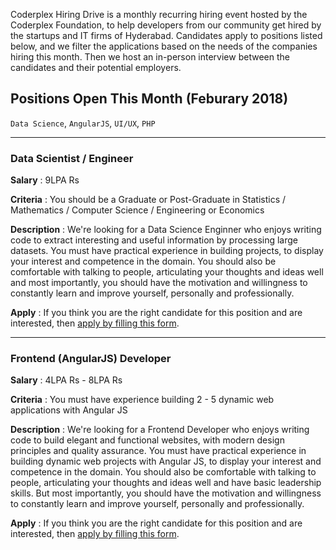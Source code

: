 Coderplex Hiring Drive is a monthly recurring hiring event hosted by the Coderplex Foundation, to help developers from our community get hired by the startups and IT firms of Hyderabad. Candidates apply to positions listed below, and we filter the applications based on the needs of the companies hiring this month. Then we host an in-person interview  between the candidates and their potential employers.

## Positions Open This Month (Feburary 2018)
`Data Science`, `AngularJS`, `UI/UX`, `PHP`

<hr>

### Data Scientist / Engineer

**Salary** : 9LPA Rs

**Criteria** : You should be a Graduate or Post-Graduate in Statistics / Mathematics / Computer Science / Engineering or Economics

**Description** : We're looking for a Data Science Enginner who enjoys writing code to extract interesting and useful information by processing large datasets. You must have practical experience in building projects, to display your interest and competence in the domain. You should also be comfortable with talking to people, articulating your thoughts and ideas well and most importantly, you should have the motivation and willingness to constantly learn and improve yourself, personally and professionally.

**Apply** : If you think you are the right candidate for this position and are interested, then [apply by filling this form](https://docs.google.com/forms/d/e/1FAIpQLSedlXCIHD7-a450_I3orpWFj9N7QKgK_H94N0hjEoRjFFi3Ow/viewform).

<hr>

### Frontend (AngularJS) Developer

**Salary** : 4LPA Rs - 8LPA Rs 

**Criteria** : You must have experience building 2 - 5 dynamic web applications with Angular JS 

**Description** : We're looking for a Frontend Developer who enjoys writing code to build elegant and functional websites, with modern design principles and quality assurance. You must have practical experience in building dynamic web projects with Angular JS, to display your interest and competence in the domain. You should also be comfortable with talking to people, articulating your thoughts and ideas well and have basic leadership skills. But most importantly, you should have the motivation and willingness to constantly learn and improve yourself, personally and professionally.

**Apply** : If you think you are the right candidate for this position and are interested, then [apply by filling this form](https://docs.google.com/forms/d/e/1FAIpQLSdYZ8Lyvyrkn9u9F_Ea3TxauOp3QTvlrhkGVVdbht7g2uhZFQ/viewform).